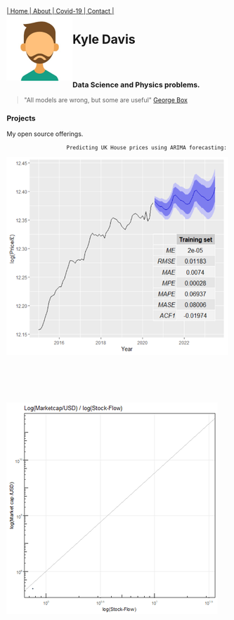 
<div class="vertical-menu">
  <a href="index.md" class="active">| Home </a>
  <a href="About.md">| About </a>
  <a href="covid-19.md">| Covid-19 </a>
  <a href="contact.md">| Contact |</a>
</div>


<img src="avatar.jpg" align="left" height="150" width="150" >

# Kyle Davis 

<br>

<br>

                               

### Data Science and Physics problems.

> "All models are wrong, but some are useful" [George Box](https://en.wikipedia.org/wiki/George_E._P._Box "https://en.wikipedia.org/wiki/George_E._P._Box") 

### Projects

My open source offerings.


                       Predicting UK House prices using ARIMA forecasting:



<a href="https://rpubs.com/kdavis91_/UK_Housing_forecast"><img src="chunk.png" align="left" height="450" width="550" ></a>
<br>
<br>
<br>

<br>
<br>
<br>
<br>
<br>
<br>
<br>
<br>
<br>
<br>
<br>
<br>
<br>
<br>
<br>
<br>
<br>

                     Predicting Bitcoin price using K-means (source code to follow)

![alt text](test.gif "K means bitcoin")
                       
                
